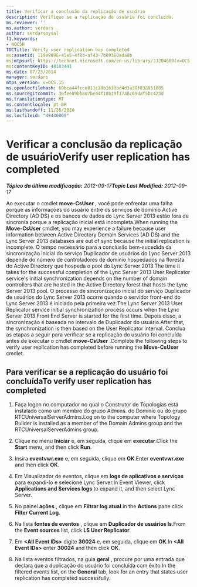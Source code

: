 ```yaml
---
title: Verificar a conclusão da replicação de usuário
description: Verifique se a replicação do usuário foi concluída.
ms.reviewer: ''
ms.author: serdars
author: serdarsoysal
f1.keywords:
- NOCSH
TOCTitle: Verify user replication has completed
ms:assetid: 119e9896-45e5-4f8b-af43-7b09360ada0b
ms:mtpsurl: https://technet.microsoft.com/en-us/library/JJ204680(v=OCS.15)
ms:contentKeyID: 48183441
ms.date: 07/23/2014
manager: serdars
mtps_version: v=OCS.15
ms.openlocfilehash: 60bca44fcce811c29b1633bd4d3a39f832851885
ms.sourcegitcommit: 36fee89bb887bea4f18b19f17a8c69daf5bc423d
ms.translationtype: MT
ms.contentlocale: pt-BR
ms.lasthandoff: 11/26/2020
ms.locfileid: "49446069"
---
```

# <a name="verify-user-replication-has-completed"></a><span data-ttu-id="7f94d-103">Verificar a conclusão da replicação de usuário</span><span class="sxs-lookup"><span data-stu-id="7f94d-103">Verify user replication has completed</span></span>

<div data-xmlns="http://www.w3.org/1999/xhtml">

<div class="topic" data-xmlns="http://www.w3.org/1999/xhtml" data-msxsl="urn:schemas-microsoft-com:xslt" data-cs="https://msdn.microsoft.com/">

<div data-asp="https://msdn2.microsoft.com/asp">



</div>

<div id="mainSection">

<div id="mainBody"><span data-ttu-id="7f94d-104">

<span> </span></span><span class="sxs-lookup"><span data-stu-id="7f94d-104">

<span> </span></span></span>

<span data-ttu-id="7f94d-105">_**Tópico da última modificação:** 2012-09-17_</span><span class="sxs-lookup"><span data-stu-id="7f94d-105">_**Topic Last Modified:** 2012-09-17_</span></span>

<span data-ttu-id="7f94d-106">Ao executar o cmdlet **move-CsUser** , você pode enfrentar uma falha porque as informações do usuário entre os serviços de domínio Active Directory (AD DS) e os bancos de dados do Lync Server 2013 estão fora de sincronia porque a replicação inicial está incompleta.</span><span class="sxs-lookup"><span data-stu-id="7f94d-106">When running the **Move-CsUser** cmdlet, you may experience a failure because user information between Active Directory Domain Services (AD DS) and the Lync Server 2013 databases are out of sync because the initial replication is incomplete.</span></span> <span data-ttu-id="7f94d-107">O tempo necessário para a conclusão bem-sucedida da sincronização inicial do serviço Duplicador de usuários do Lync Server 2013 depende do número de controladores de domínio hospedados na floresta do Active Directory que hospeda o pool do Lync Server 2013.</span><span class="sxs-lookup"><span data-stu-id="7f94d-107">The time it takes for the successful completion of the Lync Server 2013 User Replicator service's initial synchronization depends on the number of domain controllers that are hosted in the Active Directory forest that hosts the Lync Server 2013 pool.</span></span> <span data-ttu-id="7f94d-108">O processo de sincronização inicial do serviço Duplicador de usuários do Lync Server 2013 ocorre quando o servidor front-end do Lync Server 2013 é iniciado pela primeira vez.</span><span class="sxs-lookup"><span data-stu-id="7f94d-108">The Lync Server 2013 User Replicator service initial synchronization process occurs when the Lync Server 2013 Front End Server is started for the first time.</span></span> <span data-ttu-id="7f94d-109">Depois disso, a sincronização é baseada no intervalo de Duplicador do usuário.</span><span class="sxs-lookup"><span data-stu-id="7f94d-109">After that, the synchronization is then based on the User Replicator interval.</span></span> <span data-ttu-id="7f94d-110">Conclua as etapas a seguir para verificar se a replicação do usuário foi concluída antes de executar o cmdlet **move-CsUser** .</span><span class="sxs-lookup"><span data-stu-id="7f94d-110">Complete the following steps to verify user replication has completed before running the **Move-CsUser** cmdlet.</span></span>

<div>

## <a name="to-verify-user-replication-has-completed"></a><span data-ttu-id="7f94d-111">Para verificar se a replicação do usuário foi concluída</span><span class="sxs-lookup"><span data-stu-id="7f94d-111">To verify user replication has completed</span></span>

1.  <span data-ttu-id="7f94d-112">Faça logon no computador no qual o Construtor de Topologias está instalado como um membro do grupo Admins. do Domínio ou do grupo RTCUniversalServerAdmins.</span><span class="sxs-lookup"><span data-stu-id="7f94d-112">Log on to the computer where Topology Builder is installed as a member of the Domain Admins group and the RTCUniversalServerAdmins group.</span></span>

2.  <span data-ttu-id="7f94d-113">Clique no menu **Iniciar** e, em seguida, clique em **executar**.</span><span class="sxs-lookup"><span data-stu-id="7f94d-113">Click the **Start** menu, and then click **Run**.</span></span>

3.  <span data-ttu-id="7f94d-114">Insira **eventvwr.exe** e, em seguida, clique em **OK**.</span><span class="sxs-lookup"><span data-stu-id="7f94d-114">Enter **eventvwr.exe** and then click **OK**.</span></span>

4.  <span data-ttu-id="7f94d-115">Em Visualizador de eventos, clique em **logs de aplicativos e serviços** para expandi-lo e selecione Lync Server.</span><span class="sxs-lookup"><span data-stu-id="7f94d-115">In Event Viewer, click **Applications and Services logs** to expand it, and then select Lync Server.</span></span>

5.  <span data-ttu-id="7f94d-116">No painel **ações** , clique em **Filtrar log atual**.</span><span class="sxs-lookup"><span data-stu-id="7f94d-116">In the **Actions** pane click **Filter Current Log**.</span></span>

6.  <span data-ttu-id="7f94d-117">Na lista **fontes de eventos** , clique em **Duplicador de usuários ls**.</span><span class="sxs-lookup"><span data-stu-id="7f94d-117">From the **Event sources** list, click **LS User Replicator**.</span></span>

7.  <span data-ttu-id="7f94d-118">Em **\<All Event IDs\>** digite **30024** e, em seguida, clique em **OK**.</span><span class="sxs-lookup"><span data-stu-id="7f94d-118">In **\<All Event IDs\>** enter **30024** and then click **OK**.</span></span>

8.  <span data-ttu-id="7f94d-119">Na lista eventos filtrados, na guia **geral** , procure por uma entrada que declara que a duplicação do usuário foi concluída com êxito.</span><span class="sxs-lookup"><span data-stu-id="7f94d-119">In the filtered events list, on the **General** tab, look for an entry that states user replication has completed successfully.</span></span>

<span data-ttu-id="7f94d-120"></div>

</div>

<span> </span>

</div>

</div>

</span><span class="sxs-lookup"><span data-stu-id="7f94d-120"></div>

</div>

<span> </span>

</div>

</div>

</span></span></div>

